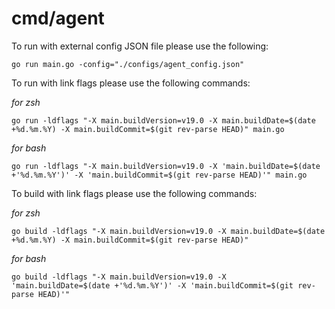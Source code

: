 # cmd/agent

To run with external config JSON file please use the following:
```
go run main.go -config="./configs/agent_config.json" 
```

To run with link flags please use the following commands:

*for zsh*
```
go run -ldflags "-X main.buildVersion=v19.0 -X main.buildDate=$(date +%d.%m.%Y) -X main.buildCommit=$(git rev-parse HEAD)" main.go
```

*for bash*
```
go run -ldflags "-X main.buildVersion=v19.0 -X 'main.buildDate=$(date +'%d.%m.%Y')' -X 'main.buildCommit=$(git rev-parse HEAD)'" main.go
```

To build with link flags please use the following commands:

*for zsh*
```
go build -ldflags "-X main.buildVersion=v19.0 -X main.buildDate=$(date +%d.%m.%Y) -X main.buildCommit=$(git rev-parse HEAD)"
```

*for bash*
```
go build -ldflags "-X main.buildVersion=v19.0 -X 'main.buildDate=$(date +'%d.%m.%Y')' -X 'main.buildCommit=$(git rev-parse HEAD)'"
```
